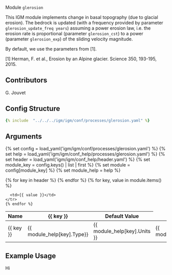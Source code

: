  Module `glerosion`

This IGM module implements change in basal topography (due to glacial erosion). The bedrock is updated (with a frequency provided by parameter `glerosion_update_freq years`) assuming a power erosion law, i.e. the erosion rate is proportional (parameter `glerosion_cst`) to a power (parameter `glerosion_exp`) of the sliding velocity magnitude. 

By default, we use the parameters from [1].
 
[1] Herman, F. et al., Erosion by an Alpine glacier. Science 350, 193-195, 2015.

## Contributors

G. Jouvet

## Config Structure  
~~~yaml
{% include  "../../../igm/igm/conf/processes/glerosion.yaml" %}
~~~

## Arguments
{% set config = load_yaml('igm/igm/conf/processes/glerosion.yaml') %}
{% set help = load_yaml('igm/igm/conf_help/processes/glerosion.yaml') %}
{% set header = load_yaml('igm/igm/conf_help/header.yaml') %}
{% set module_key = config.keys() | list | first %}
{% set module = config[module_key] %}
{% set module_help = help %}

<table>
  <thead>
    <tr>
      <th>Name</th>
      {% for key in header %}
      <th>{{ key }}</th>
      {% endfor %}
      <th>Default Value</th>
    </tr>
  </thead>
  <tbody>
    {% for key, value in module.items() %}
    <tr>
      <td>{{ key }}</td>
      <td>{{ module_help[key].Type}}</td>
      <!-- <td>{{ module_help[key].Units}}</td> -->
      <td><span class="math">{{ module_help[key].Units }}</span></td>
      <td>{{ module_help[key].Description}}</td>

      <td>{{ value }}</td>
    </tr>
    {% endfor %}
  </tbody>
</table>

<script type="text/javascript">
  MathJax.Hub.Queue(["Typeset", MathJax.Hub]);
</script>

## Example Usage

Hi